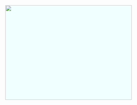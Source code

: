 <img src="https://i2.wp.com/boingboing.net/wp-content/uploads/2014/05/zed-horse-b-800-.gif" style="width: 400px;height: 300px;background: azure;" />
